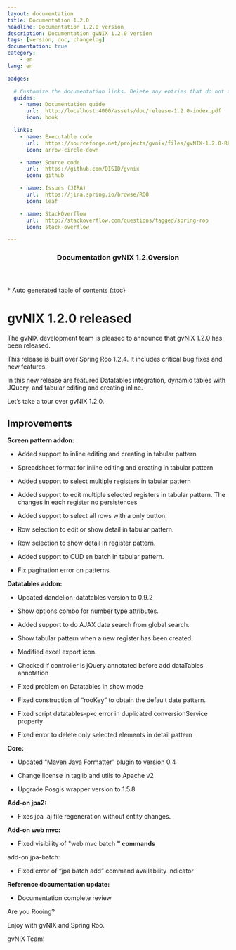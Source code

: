 ```yaml
---
layout: documentation
title: Documentation 1.2.0
headline: Documentation 1.2.0 version
description: Documentation gvNIX 1.2.0 version
tags: [version, doc, changelog]
documentation: true
category:
    - en
lang: en

badges:

  # Customize the documentation links. Delete any entries that do not apply.
  guides:
    - name: Documentation guide
      url:  http://localhost:4000/assets/doc/release-1.2.0-index.pdf
      icon: book

  links:
    - name: Executable code
      url:  https://sourceforge.net/projects/gvnix/files/gvNIX-1.2.0-RELEASE.zip/download
      icon: arrow-circle-down

    - name: Source code
      url:  https://github.com/DISID/gvnix
      icon: github

    - name: Issues (JIRA)
      url:  https://jira.spring.io/browse/ROO
      icon: leaf

    - name: StackOverflow
      url:  http://stackoverflow.com/questions/tagged/spring-roo
      icon: stack-overflow

---
```


<section id="table-of-contents" class="toc">
  <header>
    <h3>Documentation gvNIX 1.2.0version</h3>
  </header>
<div id="drawer" markdown="1">
*  Auto generated table of contents
{:toc}
</div>
</section><!-- /#table-of-contents -->


gvNIX 1.2.0 released
====================

The gvNIX development team is pleased to announce that gvNIX 1.2.0 has
been released.

This release is built over Spring Roo 1.2.4. It includes critical bug
fixes and new features.

In this new release are featured Datatables integration, dynamic tables
with JQuery, and tabular editing and creating inline.

Let’s take a tour over gvNIX 1.2.0.

Improvements
------------

**Screen pattern addon:**

-   Added support to inline editing and creating in tabular pattern

-   Spreadsheet format for inline editing and creating in tabular
    pattern

-   Added support to select multiple registers in tabular pattern

-   Added support to edit multiple selected registers in tabular
    pattern. The changes in each register no persistences

-   Added support to select all rows with a only button.

-   Row selection to edit or show detail in tabular pattern.

-   Row selection to show detail in register pattern.

-   Added support to CUD en batch in tabular pattern.

-   Fix pagination error on patterns.

**Datatables addon:**

-   Updated dandelion-datatables version to 0.9.2

-   Show options combo for number type attributes.

-   Added support to do AJAX date search from global search.

-   Show tabular pattern when a new register has been created.

-   Modified excel export icon.

-   Checked if controller is jQuery annotated before add dataTables
    annotation

-   Fixed problem on Datatables in show mode

-   Fixed construction of “rooKey” to obtain the default date pattern.

-   Fixed script datatables-pkc error in duplicated conversionService
    property

-   Fixed error to delete only selected elements in detail pattern

**Core:**

-   Updated “Maven Java Formatter” plugin to version 0.4

-   Change license in taglib and utils to Apache v2

-   Upgrade Posgis wrapper version to 1.5.8

**Add-on jpa2:**

-   Fixes jpa .aj file regeneration without entity changes.

**Add-on web mvc:**

-   Fixed visibility of "web mvc batch **" commands**

add-on jpa-batch:

-   Fixed error of “jpa batch add” command availability indicator

**Reference documentation update:**

-   Documentation complete review

Are you Rooing?

Enjoy with gvNIX and Spring Roo.

gvNIX Team!
